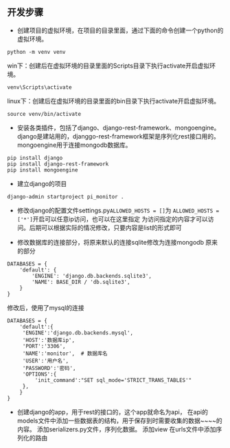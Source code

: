 ## 开发步骤

- 创建项目的虚拟环境，在项目的目录里面，通过下面的命令创建一个python的虚拟环境。
```
python -m venv venv
```
  win下：创建后在虚拟环境的目录里面的Scripts目录下执行activate开启虚拟环境。
```
venv\Scripts\activate
```
  linux下：创建后在虚拟环境的目录里面的bin目录下执行activate开启虚拟环境。
```
source venv/bin/activate
```




- 安装各类插件，包括了django、django-rest-framework、mongoengine。
django是建站用的，djanggo-rest-framework框架是序列化rest接口用的。
  mongoengine用于连接mongodb数据库。
```
pip install django
pip install django-rest-framework
pip install mongoengine
```
  
- 建立django的项目
```
django-admin startproject pi_monitor .
```
- 修改django的配置文件settings.py```ALLOWED_HOSTS = []```为
  ```ALLOWED_HOSTS = ['*']```开启可以任意ip访问，也可以在这里指定
  为访问指定的内容才可以访问。后期可以根据实际的情况修改，只要内容是list的形式即可
  
- 修改数据库的连接部分，将原来默认的连接sqlite修改为连接mongodb
  原来的部分
```
DATABASES = {
    'default': {
        'ENGINE': 'django.db.backends.sqlite3',
        'NAME': BASE_DIR / 'db.sqlite3',
    }
}
```
  修改后，使用了mysql的连接
```
DATABASES = {
    'default':{
     'ENGINE':'django.db.backends.mysql',
     'HOST':'数据库ip',
     'PORT':'3306',
     'NAME':'monitor',  # 数据库名
     'USER':'用户名',
     'PASSWORD':'密码',
     'OPTIONS':{
         'init_command':"SET sql_mode='STRICT_TRANS_TABLES'"
     },
    }
}
```

- 创建django的app，用于rest的接口的，这个app就命名为api，
  在api的models文件中添加一些数据表的结构，用于保存到时需要收集的数据~~~~的内容。
  添加serializers.py文件，序列化数据。
  添加view
  在urls文件中添加序列化的路由
  